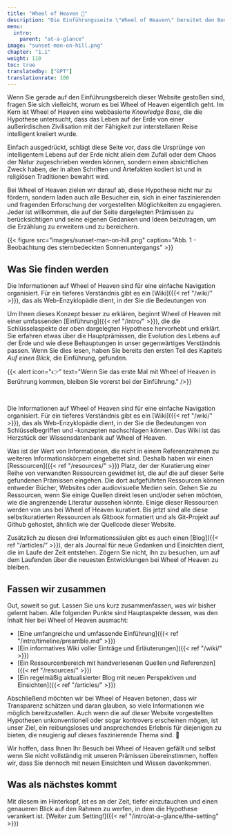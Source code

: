 ```yaml
---
title: "Wheel of Heaven 🌌"
description: "Die Einführungsseite \"Wheel of Heaven\" bereitet den Boden für eine zum Nachdenken anregende Erkundung der Ursprünge des Lebens auf der Erde, beeinflusst von den Offenbarungen der Raelianer. Sie präsentiert die Hypothese, dass das Leben von einer fortgeschrittenen außerirdischen Zivilisation, den Elohim, erschaffen wurde. Diese faszinierende Prämisse dient als Tor zu einer großen Erzählung, die die Grundlagen der Zivilisation, wichtige historische Ereignisse und die Entwicklung des menschlichen Verständnisses durchquert. Sie lädt die Leser ein, sich auf eine intellektuelle Reise zu begeben, alte Schriften und historische Geheimnisse durch die Linse moderner wissenschaftlicher Erkenntnisse und kosmischen Pluralismus neu zu betrachten. Dieses Kapitel ist der Beginn einer umfassenden Erkundung der möglichen interstellaren Verbindungen und des kosmischen Schicksals der Menschheit."
menu:
  intro:
    parent: "at-a-glance"
image: "sunset-man-on-hill.png"
chapter: "1.1"
weight: 110
toc: true
translatedby: ["GPT"]
translationrate: 100
---
```


Wenn Sie gerade auf den Einführungsbereich dieser Website gestoßen sind, fragen Sie sich vielleicht, worum es bei Wheel of Heaven eigentlich geht. Im Kern ist Wheel of Heaven eine webbasierte _Knowledge Base_, die die Hypothese untersucht, dass das Leben auf der Erde von einer außerirdischen Zivilisation mit der Fähigkeit zur interstellaren Reise intelligent kreiiert wurde.

Einfach ausgedrückt, schlägt diese Seite vor, dass die Ursprünge von intelligentem Lebens auf der Erde nicht allein dem Zufall oder dem Chaos der Natur zugeschrieben werden können, sondern einen absichtlichen Zweck haben, der in alten Schriften und Artefakten kodiert ist und in religiösen Traditionen bewahrt wird.

Bei Wheel of Heaven zielen wir darauf ab, diese Hypothese nicht nur zu fördern, sondern laden auch alle Besucher ein, sich in einer faszinierenden und fragenden Erforschung der vorgestellten Möglichkeiten zu engagieren. Jeder ist willkommen, die auf der Seite dargelegten Prämissen zu berücksichtigen und seine eigenen Gedanken und Ideen beizutragen, um die Erzählung zu erweitern und zu bereichern.

{{< figure src="images/sunset-man-on-hill.png" caption="Abb. 1 - Beobachtung des sternbedeckten Sonnenuntergangs" >}}

## Was Sie finden werden

Die Informationen auf Wheel of Heaven sind für eine einfache Navigation organisiert. Für ein tieferes Verständnis gibt es ein [Wiki]({{< ref "/wiki/" >}}), das als Web-Enzyklopädie dient, in der Sie die Bedeutungen von

Um Ihnen dieses Konzept besser zu erklären, beginnt Wheel of Heaven mit einer umfassenden [Einführung]({{< ref "/intro/" >}}), die die Schlüsselaspekte der oben dargelegten Hypothese hervorhebt und erklärt. Sie erfahren etwas über die Hauptprämissen, die Evolution des Lebens auf der Erde und wie diese Behauptungen in unser gegenwärtiges Verständnis passen. Wenn Sie dies lesen, haben Sie bereits den ersten Teil des Kapitels _Auf einen Blick_, die Einführung, gefunden.

{{< alert icon="👉" text="Wenn Sie das erste Mal mit Wheel of Heaven in Berührung kommen, bleiben Sie vorerst bei der Einführung." />}}

<br>

Die Informationen auf Wheel of Heaven sind für eine einfache Navigation organisiert. Für ein tieferes Verständnis gibt es ein [Wiki]({{< ref "/wiki/" >}}), das als Web-Enzyklopädie dient, in der Sie die Bedeutungen von Schlüsselbegriffen und -konzepten nachschlagen können. Das Wiki ist das Herzstück der Wissensdatenbank auf Wheel of Heaven.

Was ist der Wert von Informationen, die nicht in einem Referenzrahmen zu weiteren Informationskörpern eingebettet sind. Deshalb haben wir einen [Ressourcen]({{< ref "/resources/" >}}) Platz, der der Kuratierung einer Reihe von verwandten Ressourcen gewidmet ist, die auf die auf dieser Seite gefundenen Prämissen eingehen. Die dort aufgeführten Ressourcen können entweder Bücher, Websites oder audiovisuelle Medien sein. Gehen Sie zu Ressourcen, wenn Sie einige Quellen direkt lesen und/oder sehen möchten, wie die angrenzende Literatur aussehen könnte. Einige dieser Ressourcen werden von uns bei Wheel of Heaven kuratiert. Bis jetzt sind alle diese selbstkuratierten Ressourcen als Gitbook formatiert und als Git-Projekt auf Github gehostet, ähnlich wie der Quellcode dieser Website.

Zusätzlich zu diesen drei Informationssäulen gibt es auch einen [Blog]({{< ref "/articles/" >}}), der als Journal für neue Gedanken und Einsichten dient, die im Laufe der Zeit entstehen. Zögern Sie nicht, ihn zu besuchen, um auf dem Laufenden über die neuesten Entwicklungen bei Wheel of Heaven zu bleiben.

## Fassen wir zusammen

Gut, soweit so gut. Lassen Sie uns kurz zusammenfassen, was wir bisher gelernt haben. Alle folgenden Punkte sind Hauptaspekte dessen, was den Inhalt hier bei Wheel of Heaven ausmacht:

- [Eine umfangreiche und umfassende Einführung]({{< ref "/intro/timeline/preamble.md" >}})
- [Ein informatives Wiki voller Einträge und Erläuterungen]({{< ref "/wiki/" >}})
- [Ein Ressourcenbereich mit handverlesenen Quellen und Referenzen]({{< ref "/resources/" >}})
- [Ein regelmäßig aktualisierter Blog mit neuen Perspektiven und Einsichten]({{< ref "/articles/" >}})

Abschließend möchten wir bei Wheel of Heaven betonen, dass wir Transparenz schätzen und daran glauben, so viele Informationen wie möglich bereitzustellen. Auch wenn die auf dieser Website vorgestellten Hypothesen unkonventionell oder sogar kontrovers erscheinen mögen, ist unser Ziel, ein reibungsloses und ansprechendes Erlebnis für diejenigen zu bieten, die neugierig auf dieses faszinierende Thema sind. 🙏

Wir hoffen, dass Ihnen Ihr Besuch bei Wheel of Heaven gefällt und selbst wenn Sie nicht vollständig mit unseren Prämissen übereinstimmen, hoffen wir, dass Sie dennoch mit neuen Einsichten und Wissen davonkommen.

## Was als nächstes kommt

Mit diesem im Hinterkopf, ist es an der Zeit, tiefer einzutauchen und einen genaueren Blick auf den Rahmen zu werfen, in dem die Hypothese verankert ist. [Weiter zum Setting!]({{< ref "/intro/at-a-glance/the-setting" >}})
